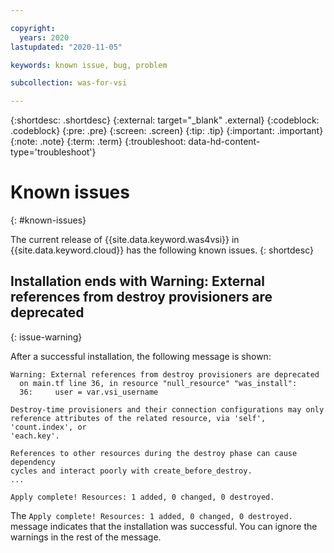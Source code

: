 ```yaml
---

copyright:
  years: 2020
lastupdated: "2020-11-05"

keywords: known issue, bug, problem

subcollection: was-for-vsi

---
```


{:shortdesc: .shortdesc}
{:external: target="_blank" .external}
{:codeblock: .codeblock}
{:pre: .pre}
{:screen: .screen}
{:tip: .tip}
{:important: .important}
{:note: .note}
{:term: .term}
{:troubleshoot: data-hd-content-type='troubleshoot'}

# Known issues
{: #known-issues}

The current release of {{site.data.keyword.was4vsi}} in {{site.data.keyword.cloud}} has the following known issues.
{: shortdesc}

<!-- where the first xxx is the long name of your service and the following xxx are pulled from your popular troubleshooting topics -->

## Installation ends with Warning: External references from destroy provisioners are deprecated
{: issue-warning}

After a successful installation, the following message is shown:

```
Warning: External references from destroy provisioners are deprecated
  on main.tf line 36, in resource "null_resource" "was_install":
  36:     user = var.vsi_username

Destroy-time provisioners and their connection configurations may only
reference attributes of the related resource, via 'self', 'count.index', or
'each.key'.

References to other resources during the destroy phase can cause dependency
cycles and interact poorly with create_before_destroy.
...

Apply complete! Resources: 1 added, 0 changed, 0 destroyed.
```

The `Apply complete! Resources: 1 added, 0 changed, 0 destroyed.` message indicates that the installation was successful. You can ignore the warnings in the rest of the message.
